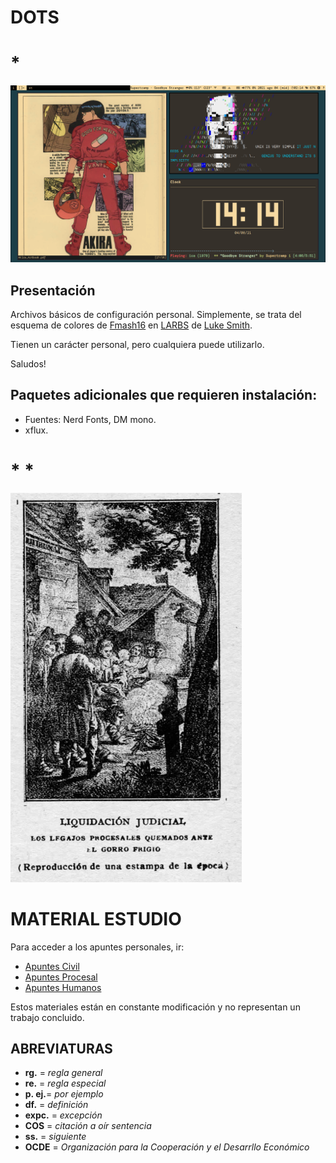 # DOTS

# *

![Alt text](screenshot.png?raw=true "DOTS")



## Presentación

Archivos básicos de configuración personal. Simplemente, se trata del esquema de colores de [Fmash16](https://github.com/fmash16/dotfiles) en [LARBS](https://larbs.xyz/) de [Luke Smith](https://lukesmith.xyz/).

Tienen un carácter personal, pero cualquiera puede utilizarlo.


Saludos!



## Paquetes adicionales que requieren instalación:

* Fuentes: Nerd Fonts, DM mono.
* xflux.


# *	*

![Alt text](liq.png?raw=true)



# MATERIAL ESTUDIO


Para acceder a los apuntes personales, ir:

* [Apuntes Civil](https://github.com/lucascfernandez/dots/blob/main/vimwiki/vimwiki/civil.md)
* [Apuntes Procesal](https://github.com/lucascfernandez/dots/blob/main/vimwiki/vimwiki/procesal.md)
* [Apuntes Humanos](https://github.com/lucascfernandez/dots/blob/main/vimwiki/vimwiki/humanos.md)

Estos materiales están en constante modificación y no representan un trabajo concluido.



## ABREVIATURAS

+ **rg.**   = *regla general*
+ **re.**   = *regla especial*
+ **p. ej.**= *por ejemplo*
+ **df.**   = *definición*
+ **expc.** = *excepción*
+ **COS**   = *citación a oír sentencia*
+ **ss.**   = *siguiente*
+ **OCDE**  = *Organización para la Cooperación y el Desarrllo Económico*
